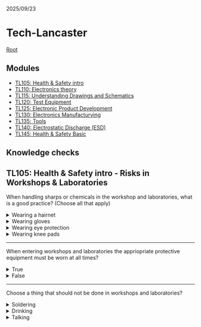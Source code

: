 2025/09/23

# Tech-Lancaster

[Root](../README.md)

## Modules
- [TL105: Health & Safety intro](./modules/TL105.md)
- [TL110: Electronics theory](./modules/TL110.md)
- [TL115: Understanding Drawings and Schematics](./modules/TL115.md)
- [TL120: Test Equipment](./modules/TL120.md)
- [TL125: Electronic Product Development](./modules/TL125.md)
- [TL130: Electronics Manufacturying](./modules/TL130.md)
- [TL135: Tools](./modules/TL135.md)
- [TL140: Electrostatic Discharge (ESD)](./modules/TL140.md)
- [TL145: Health & Safety Basic](./modules/TL145.md)

## Knowledge checks
TL105: Health & Safety intro - Risks in Workshops & Laboratories
---
When handling sharps or chemicals in the workshop and laboratories, what is a good practice? (Choose all that apply)

<details>
<summary>Wearing a hairnet</summary>
Wrong
</details>

<details>
<summary>Wearing gloves</summary>
Correct
</details>

<details>
<summary>Wearing eye protection</summary>
Correct
</details>

<details>
<summary>Wearing knee pads</summary>
Wrong
</details>

---

When entering workshops and laboratories the appriopriate protective equipment must be worn at all times?

<details>
<summary>True</summary>
Correct
</details>

<details>
<summary>False</summary>
Wrong
</details>

---

Choose a thing that should not be done in workshops and laboratories?

<details>
<summary>Soldering</summary>
Wrong
</details>

<details>
<summary>Drinking</summary>
Correct
</details>

<details>
<summary>Talking</summary>
Wrong
</details>